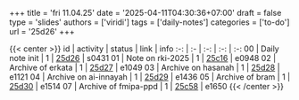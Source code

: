 +++
title = 'fri 11.04.25'
date = '2025-04-11T04:30:36+07:00'
draft = false
type = 'slides'
authors = ['viridi']
tags = ['daily-notes']
categories = ['to-do']
url = '25d26'
+++

{{< center >}}
id | activity | status | link | info
:-: | :- | :-: | :-: | :-:
00 | Daily note init        | 1 | [25d26](/notes/25d26) | s0431
01 | Note on rki-2025       | 1 | [25c16](/notes/25c16) | e0948
02 | Archive of erkata      | 1 | [25d27](/notes/25d27) | e1049
03 | Archive on hasanah     | 1 | [25d28](/notes/25d28) | e1121
04 | Archive on ai-innayah  | 1 | [25d29](/notes/25d29) | e1436
05 | Archive of bram        | 1 | [25d30](/notes/25d30) | e1514
07 | Archive of fmipa-ppd   | 1 | [25c58](/notes/25c58) | e1650
{{< /center >}}
